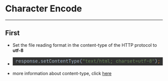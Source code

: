# Character Encode

---

## First

- Set the file reading format in the content-type of the HTTP protocol to **utf-8**

- ![](img/image-20210208002339669.png)


- more information about content-type, click [here](./AboutHttpProtocol.md)